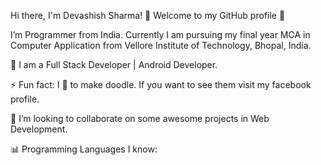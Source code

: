 Hi there, I'm Devashish Sharma! 👋
Welcome to my GitHub profile 🙏

I’m Programmer from India. Currently I am pursuing my final year MCA in Computer Application from Vellore Institute of Technology, Bhopal, India.

🌱 I am a Full Stack Developer | Android Developer.

⚡ Fun fact: I 💖 to make doodle. If you want to see them visit my facebook profile.

👯 I’m looking to collaborate on some awesome projects in Web Development.

📊 Programming Languages I know:
